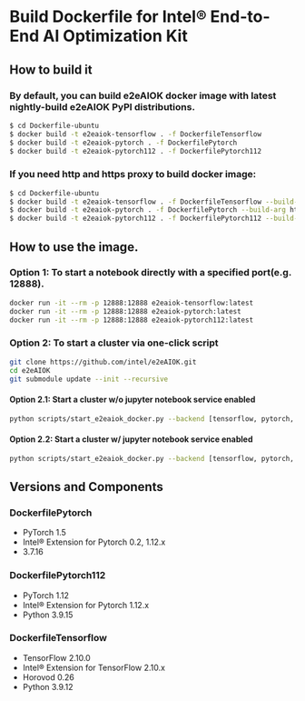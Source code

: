 # Build Dockerfile for Intel® End-to-End AI Optimization Kit

## How to build it

### By default, you can build e2eAIOK docker image with latest nightly-build e2eAIOK PyPI distributions.
``` bash
$ cd Dockerfile-ubuntu
$ docker build -t e2eaiok-tensorflow . -f DockerfileTensorflow
$ docker build -t e2eaiok-pytorch . -f DockerfilePytorch
$ docker build -t e2eaiok-pytorch112 . -f DockerfilePytorch112
```

### If you need http and https proxy to build docker image:
``` bash
$ cd Dockerfile-ubuntu
$ docker build -t e2eaiok-tensorflow . -f DockerfileTensorflow --build-arg http_proxy=http://proxy-ip:proxy-port --build-arg https_proxy=http://proxy-ip:proxy-port
$ docker build -t e2eaiok-pytorch . -f DockerfilePytorch --build-arg http_proxy=http://proxy-ip:proxy-port --build-arg https_proxy=http://proxy-ip:proxy-port
$ docker build -t e2eaiok-pytorch112 . -f DockerfilePytorch112 --build-arg http_proxy=http://proxy-ip:proxy-port --build-arg https_proxy=http://proxy-ip:proxy-port
```

## How to use the image.

### Option 1: To start a notebook directly with a specified port(e.g. 12888).
``` bash
docker run -it --rm -p 12888:12888 e2eaiok-tensorflow:latest
docker run -it --rm -p 12888:12888 e2eaiok-pytorch:latest
docker run -it --rm -p 12888:12888 e2eaiok-pytorch112:latest
```

### Option 2: To start a cluster via one-click script
``` bash
git clone https://github.com/intel/e2eAIOK.git
cd e2eAIOK
git submodule update --init --recursive
```

#### Option 2.1: Start a cluster w/o jupyter notebook service enabled
``` bash
python scripts/start_e2eaiok_docker.py --backend [tensorflow, pytorch, pytorch112] --dataset_path ../ --workers host1, host2, host3, host4 --proxy "http://addr:ip"
```

#### Option 2.2: Start a cluster w/ jupyter notebook service enabled
``` bash
python scripts/start_e2eaiok_docker.py --backend [tensorflow, pytorch, pytorch112] --dataset_path ../ --workers host1, host2, host3, host4 --proxy "http://addr:ip" --jupyter_mode
```

## Versions and Components

### DockerfilePytorch
* PyTorch 1.5
* Intel® Extension for Pytorch 0.2, 1.12.x
* 3.7.16

### DockerfilePytorch112
* PyTorch 1.12
* Intel® Extension for Pytorch 1.12.x
* Python 3.9.15

### DockerfileTensorflow
* TensorFlow 2.10.0
* Intel® Extension for TensorFlow 2.10.x
* Horovod 0.26
* Python 3.9.12
